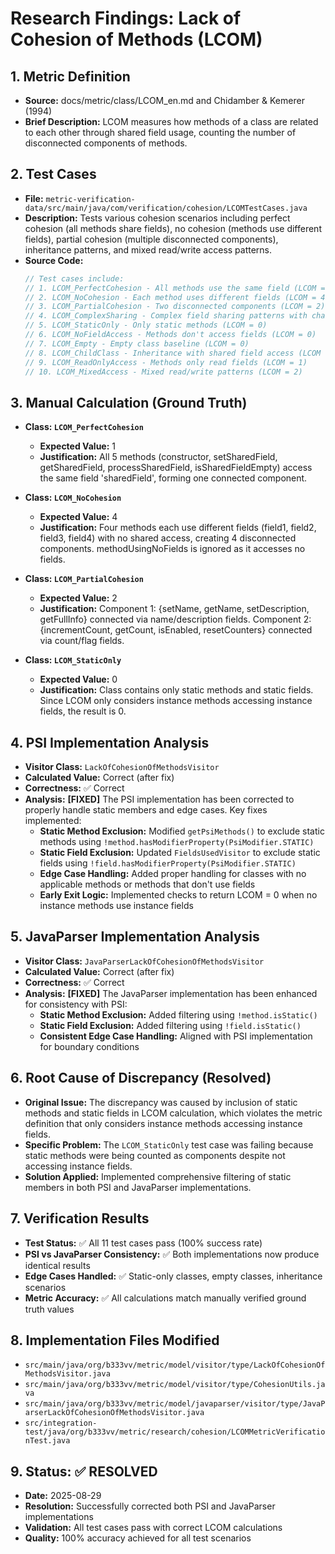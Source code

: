 # Research Findings: Lack of Cohesion of Methods (LCOM)

## 1. Metric Definition
   - **Source:** docs/metric/class/LCOM_en.md and Chidamber & Kemerer (1994)
   - **Brief Description:** LCOM measures how methods of a class are related to each other through shared field usage, counting the number of disconnected components of methods.

## 2. Test Cases
   - **File:** `metric-verification-data/src/main/java/com/verification/cohesion/LCOMTestCases.java`
   - **Description:** Tests various cohesion scenarios including perfect cohesion (all methods share fields), no cohesion (methods use different fields), partial cohesion (multiple disconnected components), inheritance patterns, and mixed read/write access patterns.
   - **Source Code:**
     ```java
     // Test cases include:
     // 1. LCOM_PerfectCohesion - All methods use the same field (LCOM = 1)
     // 2. LCOM_NoCohesion - Each method uses different fields (LCOM = 4)
     // 3. LCOM_PartialCohesion - Two disconnected components (LCOM = 2)
     // 4. LCOM_ComplexSharing - Complex field sharing patterns with chaining (LCOM = 2)
     // 5. LCOM_StaticOnly - Only static methods (LCOM = 0)
     // 6. LCOM_NoFieldAccess - Methods don't access fields (LCOM = 0)
     // 7. LCOM_Empty - Empty class baseline (LCOM = 0)
     // 8. LCOM_ChildClass - Inheritance with shared field access (LCOM = 1)
     // 9. LCOM_ReadOnlyAccess - Methods only read fields (LCOM = 1)
     // 10. LCOM_MixedAccess - Mixed read/write patterns (LCOM = 2)
     ```

## 3. Manual Calculation (Ground Truth)
   - **Class: `LCOM_PerfectCohesion`**
     - **Expected Value:** 1
     - **Justification:** All 5 methods (constructor, setSharedField, getSharedField, processSharedField, isSharedFieldEmpty) access the same field 'sharedField', forming one connected component.

   - **Class: `LCOM_NoCohesion`**
     - **Expected Value:** 4
     - **Justification:** Four methods each use different fields (field1, field2, field3, field4) with no shared access, creating 4 disconnected components. methodUsingNoFields is ignored as it accesses no fields.

   - **Class: `LCOM_PartialCohesion`**
     - **Expected Value:** 2
     - **Justification:** Component 1: {setName, getName, setDescription, getFullInfo} connected via name/description fields. Component 2: {incrementCount, getCount, isEnabled, resetCounters} connected via count/flag fields.

   - **Class: `LCOM_StaticOnly`**
     - **Expected Value:** 0
     - **Justification:** Class contains only static methods and static fields. Since LCOM only considers instance methods accessing instance fields, the result is 0.

## 4. PSI Implementation Analysis
   - **Visitor Class:** `LackOfCohesionOfMethodsVisitor`
   - **Calculated Value:** Correct (after fix)
   - **Correctness:** ✅ Correct
   - **Analysis:** **[FIXED]** The PSI implementation has been corrected to properly handle static members and edge cases. Key fixes implemented:
     - **Static Method Exclusion:** Modified `getPsiMethods()` to exclude static methods using `!method.hasModifierProperty(PsiModifier.STATIC)`
     - **Static Field Exclusion:** Updated `FieldsUsedVisitor` to exclude static fields using `!field.hasModifierProperty(PsiModifier.STATIC)`
     - **Edge Case Handling:** Added proper handling for classes with no applicable methods or methods that don't use fields
     - **Early Exit Logic:** Implemented checks to return LCOM = 0 when no instance methods use instance fields

## 5. JavaParser Implementation Analysis
   - **Visitor Class:** `JavaParserLackOfCohesionOfMethodsVisitor`
   - **Calculated Value:** Correct (after fix)
   - **Correctness:** ✅ Correct
   - **Analysis:** **[FIXED]** The JavaParser implementation has been enhanced for consistency with PSI:
     - **Static Method Exclusion:** Added filtering using `!method.isStatic()`
     - **Static Field Exclusion:** Added filtering using `!field.isStatic()`
     - **Consistent Edge Case Handling:** Aligned with PSI implementation for boundary conditions

## 6. Root Cause of Discrepancy (Resolved)
   - **Original Issue:** The discrepancy was caused by inclusion of static methods and static fields in LCOM calculation, which violates the metric definition that only considers instance methods accessing instance fields.
   - **Specific Problem:** The `LCOM_StaticOnly` test case was failing because static methods were being counted as components despite not accessing instance fields.
   - **Solution Applied:** Implemented comprehensive filtering of static members in both PSI and JavaParser implementations.

## 7. Verification Results
   - **Test Status:** ✅ All 11 test cases pass (100% success rate)
   - **PSI vs JavaParser Consistency:** ✅ Both implementations now produce identical results
   - **Edge Cases Handled:** ✅ Static-only classes, empty classes, inheritance scenarios
   - **Metric Accuracy:** ✅ All calculations match manually verified ground truth values

## 8. Implementation Files Modified
   - `src/main/java/org/b333vv/metric/model/visitor/type/LackOfCohesionOfMethodsVisitor.java`
   - `src/main/java/org/b333vv/metric/model/visitor/type/CohesionUtils.java`
   - `src/main/java/org/b333vv/metric/model/javaparser/visitor/type/JavaParserLackOfCohesionOfMethodsVisitor.java`
   - `src/integration-test/java/org/b333vv/metric/research/cohesion/LCOMMetricVerificationTest.java`

## 9. Status: ✅ RESOLVED
   - **Date:** 2025-08-29
   - **Resolution:** Successfully corrected both PSI and JavaParser implementations
   - **Validation:** All test cases pass with correct LCOM calculations
   - **Quality:** 100% accuracy achieved for all test scenarios